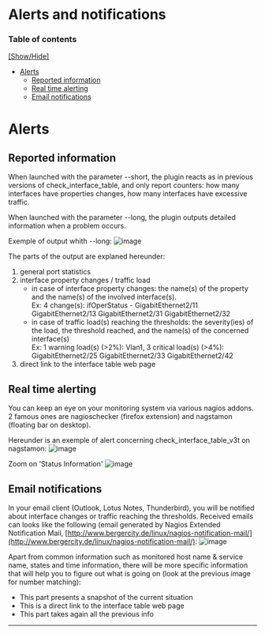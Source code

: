 **Alerts and notifications**
============================

### Table of contents

[\[Show/Hide\]](javascript:toggleToc())

*   [Alerts](#Alerts)
    *   [Reported information](#Reported_information)
    *   [Real time alerting](#Real_time_alerting)
    *   [Email notifications](#Email_notifications)

Alerts
======

Reported information
--------------------

When launched with the parameter --short, the plugin reacts as in previous versions of check\_interface\_table, and only report counters: how many interfaces have properties changes, how many interfaces have excessive traffic.

When launched with the parameter --long, the plugin outputs detailed information when a problem occurs.

Exemple of output whith --long: ![image](https://user-images.githubusercontent.com/600025/232100581-025761e7-0e02-4390-8a32-8131f4ea6759.png)

The parts of the output are explaned hereunder:

1.  general port statistics
2.  interface property changes / traffic load
    *   in case of interface property changes: the name(s) of the property and the name(s) of the involved interface(s).  
        Ex: 4 change(s): ifOperStatus - GigabitEthernet2/11 GigabitEthernet2/13 GigabitEthernet2/31 GigabitEthernet2/32
    *   in case of traffic load(s) reaching the thresholds: the severity(ies) of the load, the threshold reached, and the name(s) of the concerned interface(s)  
        Ex: 1 warning load(s) (>2%): Vlan1, 3 critical load(s) (>4%): GigabitEthernet2/25 GigabitEthernet2/33 GigabitEthernet2/42
3.  direct link to the interface table web page

Real time alerting
------------------

You can keep an eye on your monitoring system via various nagios addons. 2 famous ones are nagioschecker (firefox extension) and nagstamon (floating bar on desktop).

Hereunder is an exemple of alert concerning check\_interface\_table\_v3t on nagstamon: ![image](https://user-images.githubusercontent.com/600025/232100495-60c75736-b9c3-478c-93d3-71e7c018364c.png)

Zoom on 'Status Information' ![image](https://user-images.githubusercontent.com/600025/232099833-355614f7-cc62-4c94-8bf8-6e2b443f195a.png)


Email notifications
-------------------

In your email client (Outlook, Lotus Notes, Thunderbird), you will be notified about interface changes or traffic reaching the thresholds. Received emails can looks like the following (email generated by Nagios Extended Notification Mail, [http://www.bergercity.de/linux/nagios-notification-mail/](http://www.bergercity.de/linux/nagios-notification-mail/): 
![image](https://user-images.githubusercontent.com/600025/232100002-f6f083ce-b362-4fc7-bd07-f80d821868f2.png)

Apart from common information such as monitored host name & service name, states and time information, there will be more specific information that will help you to figure out what is going on (look at the previous image for number matching):

*   This part presents a snapshot of the current situation
*   This is a direct link to the interface table web page
*   This part takes again all the previous info

* * *
